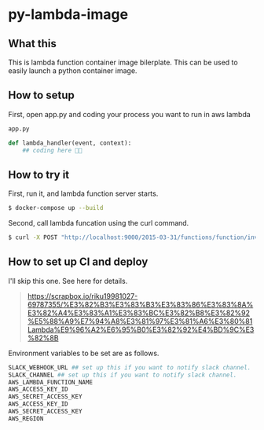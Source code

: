 # py-lambda-image
## What this
This is lambda function container image bilerplate.
This can be used to easily launch a python container image.


## How to setup
First, open app.py and coding your process you want to run in aws lambda

```python
app.py

def lambda_handler(event, context):
    ## coding here ✌🏻
```

## How to try it
First, run it, and lambda function server starts. 
```bash
$ docker-compose up --build
```

Second, call lambda funcation using the curl command.
```bash
$ curl -X POST "http://localhost:9000/2015-03-31/functions/function/invocations" -d '{"category_url":"https://www.cosme.com/amplitude/?brand_id=117062"}'
```


## How to set up CI and deploy
I'll skip this one.
See here for details.
>https://scrapbox.io/riku19981027-69787355/%E3%82%B3%E3%83%B3%E3%83%86%E3%83%8A%E3%82%A4%E3%83%A1%E3%83%BC%E3%82%B8%E3%82%92%E5%88%A9%E7%94%A8%E3%81%97%E3%81%A6%E3%80%81Lambda%E9%96%A2%E6%95%B0%E3%82%92%E4%BD%9C%E3%82%8B


Environment variables to be set are as follows.
```bash
SLACK_WEBHOOK_URL ## set up this if you want to notify slack channel.
SLACK_CHANNEL ## set up this if you want to notify slack channel.
AWS_LAMBDA_FUNCTION_NAME
AWS_ACCESS_KEY_ID
AWS_SECRET_ACCESS_KEY
AWS_ACCESS_KEY_ID
AWS_SECRET_ACCESS_KEY
AWS_REGION
```
